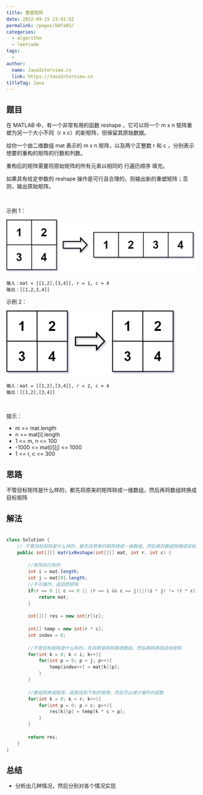 ```yaml
---
title: 重塑矩阵
date: 2022-09-15 23:41:52
permalink: /pages/b8fa85/
categories:
  - algorithm
  - leetcode
tags:
  - 
author: 
  name: JavaInterview.cn
  link: https://JavaInterview.cn
titleTag: Java
---
```



## 题目

在 MATLAB 中，有一个非常有用的函数 reshape ，它可以将一个 m x n 矩阵重塑为另一个大小不同（r x c）的新矩阵，但保留其原始数据。

给你一个由二维数组 mat 表示的 m x n 矩阵，以及两个正整数 r 和 c ，分别表示想要的重构的矩阵的行数和列数。

重构后的矩阵需要将原始矩阵的所有元素以相同的 行遍历顺序 填充。

如果具有给定参数的 reshape 操作是可行且合理的，则输出新的重塑矩阵；否则，输出原始矩阵。

 

示例 1：

![](/media/pictures/leetcode/reshape1-grid.jpeg)

    输入：mat = [[1,2],[3,4]], r = 1, c = 4
    输出：[[1,2,3,4]]
示例 2：

![](/media/pictures/leetcode/reshape2-grid.jpeg)

    输入：mat = [[1,2],[3,4]], r = 2, c = 4
    输出：[[1,2],[3,4]]
 

提示：

- m == mat.length
- n == mat[i].length
- 1 <= m, n <= 100
- -1000 <= mat[i][j] <= 1000
- 1 <= r, c <= 300


## 思路

不管目标矩阵是什么样的，都先将原来的矩阵转成一维数组，然后再将数组转换成目标矩阵

## 解法
```java

class Solution {
    // 不管目标矩阵是什么样的，都先将原来的矩阵转成一维数组，然后再将数组转换成目标矩阵
    public int[][] matrixReshape(int[][] mat, int r, int c) {

        //矩阵的行和列
        int i = mat.length;
        int j = mat[0].length;
        //不可操作，返回原矩阵
        if(r == 0 || c == 0 || (r == i && c == j)||((i * j) != (r * c))){
            return mat;
        }

        int[][] res = new int[r][c];

        int[] temp = new int[r * c];
        int index = 0;

        //不管目标矩阵是什么样的，先将原矩阵转换成数组，然后再转换成目标矩阵
        for(int k = 0; k < i; k++){
            for(int p = 0; p < j; p++){
                temp[index++] = mat[k][p];
            }
        }

        //数组转换成矩阵，容易找到下标的规律，而且可以减少循环的层数
        for(int k = 0; k < r; k++){
            for(int p = 0; p < c; p++){
                res[k][p] = temp[k * c + p];
            }
        }

        return res;
    }
}
```

## 总结

- 分析出几种情况，然后分别对各个情况实现 
